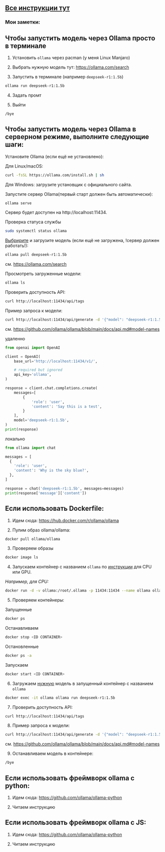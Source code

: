 ## [Все инструкции тут](https://github.com/ollama)

### **Мои заметки:**

## Чтобы запустить модель через Ollama просто в терминале

1. Установить `ollama` через pacman (у меня Linux Manjaro)

2. Выбрать нужную модель тут: https://ollama.com/search

3. Запустить в терминале (например `deepseek-r1:1.5b`)
```bash
ollama run deepseek-r1:1.5b 
```
4. Задать промт

5. Выйти
```bash
/bye
```

## Чтобы запустить модель через Ollama в серверном режиме, выполните следующие шаги:

Установите Ollama (если ещё не установлено):

Для Linux/macOS:

```bash
curl -fsSL https://ollama.com/install.sh | sh
```

Для Windows: загрузите установщик с официального сайта.


Запустите сервер Ollama(первый старт должен быть автоматически):

```bash
ollama serve
```
Сервер будет доступен на http://localhost:11434.


Проверка статуса службы
```bash
sudo systemctl status ollama 
```

[Выбририте](https://ollama.com/search) и загрузите модель (если ещё не загружена, !сервер должен работать!):
```bash
ollama pull deepseek-r1:1.5b
```
см. https://ollama.com/search

Просмотреть загруженные модели:
```bash
ollama ls
```

Проверить доступность API:
```bash
curl http://localhost:11434/api/tags
```

Пример запроса к модели:
```bash
curl http://localhost:11434/api/generate -d '{"model": "deepseek-r1:1.5b", "prompt": "Hello", "stream": false}'
```
см. https://github.com/ollama/ollama/blob/main/docs/api.md#model-names

удаленно
```Python
from openai import OpenAI

client = OpenAI(
    base_url='http://localhost:11434/v1/',

    # required but ignored
    api_key='ollama',
)

response = client.chat.completions.create(
    messages=[
        {
            'role': 'user',
            'content': 'Say this is a test',
        }
    ],
    model='deepseek-r1:1.5b',
)
print(response)

```
локально
```Python
from ollama import chat

messages = [
  {
    'role': 'user',
    'content': 'Why is the sky blue?',
  },
]

response = chat('deepseek-r1:1.5b', messages=messages)
print(response['message']['content'])
```





## Если использовать Dockerfile:
1. Идем сюда:
https://hub.docker.com/r/ollama/ollama

2. Пулим образ ollama/ollama:
```bash
docker pull ollama/ollama
```
3. Проверяем образы
```bash
docker image ls
```
4. Запускаем контейнер с названием `ollama` по [инструкции](https://hub.docker.com/r/ollama/ollama) для CPU или GPU.

*Например, для CPU:*
```bash
docker run -d -v ollama:/root/.ollama -p 11434:11434 --name ollama ollama/ollama
```
5. Проверяем контейнеры:

Запущенные
```bash
docker ps
```

Останавливаем
```bash
docker stop <ID CONTAINER>
```

Остановленные
```bash
docker ps -a
```

Запускаем
```bash
docker start <ID CONTAINER>
```
6. Загружаем [нужную](https://ollama.com/library) модель в запущенный контейнер с названием `ollama`
```bash
docker exec -it ollama ollama run deepseek-r1:1.5b
```
7. Проверить доступность API:
```bash
curl http://localhost:11434/api/tags
```

8. Пример запроса к модели:
```bash
curl http://localhost:11434/api/generate -d '{"model": "deepseek-r1:1.5b", "prompt": "Hello", "stream": false}'
```
см. https://github.com/ollama/ollama/blob/main/docs/api.md#model-names

9. Останавливаем модель в контейнере:
```bash
/bye
```

## Если использовать фреймворк ollama с python:

1. Идем сюда:
https://github.com/ollama/ollama-python

2. Читаем инструкцию

## Если использовать фреймворк ollama с JS:

1. Идем сюда:
https://github.com/ollama/ollama-python

2. Читаем инструкцию
